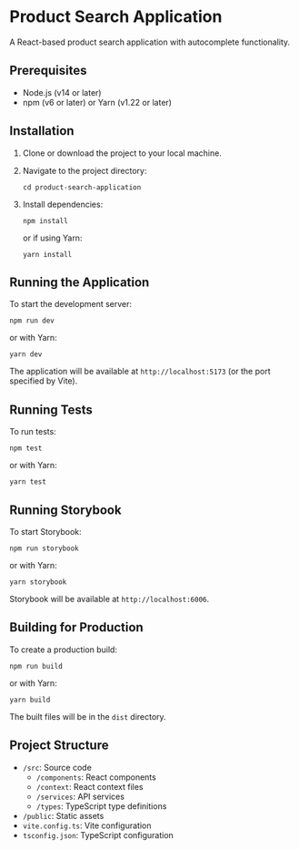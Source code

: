 # Product Search Application

A React-based product search application with autocomplete functionality.

## Prerequisites

- Node.js (v14 or later)
- npm (v6 or later) or Yarn (v1.22 or later)

## Installation

1. Clone or download the project to your local machine.

2. Navigate to the project directory:
   ```
   cd product-search-application
   ```

3. Install dependencies:
   ```
   npm install
   ```
   or if using Yarn:
   ```
   yarn install
   ```

## Running the Application

To start the development server:

```
npm run dev
```
or with Yarn:
```
yarn dev
```

The application will be available at `http://localhost:5173` (or the port specified by Vite).

## Running Tests

To run tests:

```
npm test
```
or with Yarn:
```
yarn test
```

## Running Storybook

To start Storybook:

```
npm run storybook
```
or with Yarn:
```
yarn storybook
```

Storybook will be available at `http://localhost:6006`.

## Building for Production

To create a production build:

```
npm run build
```
or with Yarn:
```
yarn build
```

The built files will be in the `dist` directory.

## Project Structure

- `/src`: Source code
  - `/components`: React components
  - `/context`: React context files
  - `/services`: API services
  - `/types`: TypeScript type definitions
- `/public`: Static assets
- `vite.config.ts`: Vite configuration
- `tsconfig.json`: TypeScript configuration